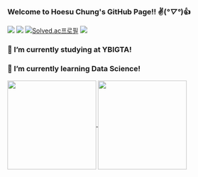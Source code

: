 ### Welcome to Hoesu Chung's GitHub Page!! ✌️(*°▽°*)👍

<a href="https://blog.naver.com/hoesu1999" target="_blank"><img src="https://img.shields.io/badge/BLOG-00C73C?style=flat&logo-appveyor&logo=Naver&logoColor=FFFFFF"/></a>
<a href="https://blog.naver.com/hoesu1999" target="_blank"><img src="https://img.shields.io/badge/wjdghltn10138@gmail.com-EA4335?style=flat&logo-appveyor&logo=gmail&logoColor=FFFFFF"/></a>
[![Solved.ac프로필](http://mazassumnida.wtf/api/mini/generate_badge?boj=wjdghltn10138)](https://solved.ac/wjdghltn10138)
<a href="https://hits.seeyoufarm.com"><img src="https://hits.seeyoufarm.com/api/count/incr/badge.svg?url=https%3A%2F%2Fgithub.com%2FHoesu%2Fhit-counter&count_bg=%234871BF&title_bg=%23000000&icon=opsgenie.svg&icon_color=%23FFFFFF&title=Visitors&edge_flat=false"/></a>
### 🔭 I’m currently studying at YBIGTA!
### 🌱 I’m currently learning Data Science!


<a href="https://github.com/anuraghazra/github-readme-stats">
  <img height=200 align="center" src="https://github-readme-stats.vercel.app/api?username=Hoesu&show_icons=true&theme=dark" />
</a>
<a href="https://github.com/anuraghazra/convoychat">
  <img height=200 align="center" src="https://github-readme-stats.vercel.app/api/top-langs?username=Hoesu&layout=compact&langs_count=8&card_width=320&theme=dark" />
</a>
